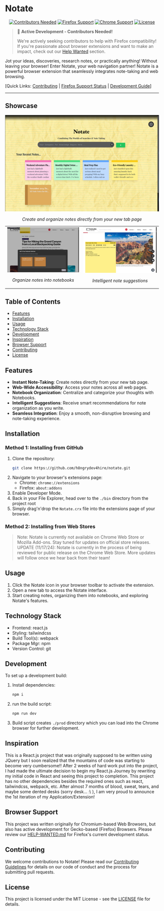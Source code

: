 # Notate

<div align="center">

[![Contributors Needed](https://img.shields.io/badge/Contributors-Needed-red.svg)](CONTRIBUTING.md)
[![Firefox Support](https://img.shields.io/badge/Firefox_Support-In_Progress-orange.svg)](CONTRIBUTING.md)
[![Chrome Support](https://img.shields.io/badge/Chrome-Full_Support-green.svg)](CONTRIBUTING.md)
[![License](https://img.shields.io/badge/License-MIT-blue.svg)](LICENSE)

</div>

> 🚧 **Active Development - Contributors Needed!** 
>
> We're actively seeking contributors to help with Firefox compatibility! If you're passionate about browser extensions and want to make an impact, check out our [Help Wanted](#help-wanted) section.

Jot your ideas, discoveries, research notes, or practically anything! Without leaving your browser! Enter Notate, your web navigation partner! 
Notate is a powerful browser extension that seamlessly integrates note-taking and web browsing.

[Quick Links: [Contributing](#contributing) | [Firefox Support Status](#browser-support) | [Development Guide](#development)]

---

## Showcase

<div align="center">
  <img src="./assets/webstore/promo1.png" alt="Notate New Tab Interface" width="800"/>
  <p><em>Create and organize notes directly from your new tab page</em></p>
  <table>
    <tr>
      <td align="center">
        <img src="./assets/webstore/promo2.png" alt="Notebook Organization" width="400"/>
        <p><em>Organize notes into notebooks</em></p>
      </td>
      <td align="center">
        <img src="./assets/webstore/promo3.png" alt="Smart Suggestions" width="400"/>
        <p><em>Intelligent note suggestions</em></p>
      </td>
    </tr>
  </table>
</div>

## Table of Contents

- [Features](#features)
- [Installation](#installation)
- [Usage](#usage)
- [Technology Stack](#technology-stack)
- [Development](#development)
- [Inspiration](#inspiration)
- [Browser Support](#browser-support)
- [Contributing](#contributing)
- [License](#license)

## Features

- **Instant Note-Taking**: Create notes directly from your new tab page.
- **Web-Wide Accessibility**: Access your notes across all web pages.
- **Notebook Organization**: Centralize and categorize your thoughts with Notebooks.
- **Intelligent Suggestions**: Receive smart recommendations for note organization as you write.
- **Seamless Integration**: Enjoy a smooth, non-disruptive browsing and note-taking experience.

## Installation

### Method 1: Installing from GitHub

1. Clone the repository:
   ```bash
   git clone https://github.com/h8ngrydev4hire/notate.git
   ```
2. Navigate to your browser's extensions page:
   - Chrome: `chrome://extensions`
   - Firefox: `about:addons`
3. Enable Developer Mode.
4. Back in your File Explorer, head over to the `./bin` directory from the project root
5. Simply drag'n'drop the `Notate.crx` file into the extensions page of your browser.


### Method 2: Installing from Web Stores

> Note: Notate is currently not available on Chrome Web Store or Mozilla Add-ons. Stay tuned for updates on official store releases.
> UPDATE (11/17/24): Notate is currently in the process of being reviewed for public release on the Chrome Web Store. More updates will follow once we hear back from their team!

## Usage

1. Click the Notate icon in your browser toolbar to activate the extension.
2. Open a new tab to access the Notate interface.
3. Start creating notes, organizing them into notebooks, and exploring Notate's features.


## Technology Stack

- Frontend: react.js
- Styling: tailwindcss
- Build Tool(s): webpack
- Package Mgr: npm
- Version Control: git

## Development

To set up a development build:

1. Install dependencies:
   ```bash
   npm i 
   ```
2. run the build script:
   ```bash
   npm run dev
   ```
3. Build script creates `./prod` directory which you can load into the Chrome browser for further development. 


## Inspiration

This is a React.js project that was originally supposed to be written using JQuery but I soon realized that the mountains of code was starting to become very cumbersome!! After 2 weeks of hard work put into the project, I had made the ultimate decision to begin my React.js Journey by rewriting my initial code in React and seeing this project to completion. This project has no other dependencies besides the required ones such as react, tailwindcss, webpack, etc. After almost 7 months of blood, sweat, tears, and maybe some dented desks (sorry desk... :\ ), I am very proud to announce the 1st iteration of my Application/Extension!

## Browser Support

This project was written originally for Chromium-based Web Browsers, but also has active development for Gecko-based (Firefox) Browsers. Please review our [HELP-WANTED.md](https://github.com/h8ngryDev4Hire/notate/blob/main/HELP-WANTED.md) for Firefox's current development status.

## Contributing

We welcome contributions to Notate! Please read our [Contributing Guidelines](CONTRIBUTING.md) for details on our code of conduct and the process for submitting pull requests.

## License

This project is licensed under the MIT License - see the [LICENSE](LICENSE) file for details.
